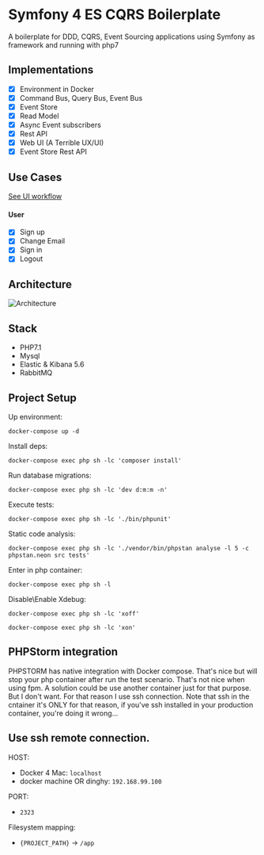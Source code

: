 # Symfony 4 ES CQRS Boilerplate

A boilerplate for DDD, CQRS, Event Sourcing applications using Symfony as framework and running with php7

## Implementations

- [x] Environment in Docker
- [x] Command Bus, Query Bus, Event Bus
- [x] Event Store
- [x] Read Model
- [x] Async Event subscribers
- [x] Rest API
- [x] Web UI (A Terrible UX/UI)
- [x] Event Store Rest API 

## Use Cases

[See UI workflow](https://github.com/jorge07/symfony-4-es-cqrs-boilerplate/blob/master/doc/Workflow.md)
#### User
- [x] Sign up
- [x] Change Email
- [x] Sign in
- [x] Logout

## Architecture

![Architecture](https://i.imgur.com/SzHgMft.png)

## Stack

- PHP7.1
- Mysql
- Elastic & Kibana 5.6
- RabbitMQ

## Project Setup

Up environment:

`docker-compose up -d`

Install deps:

`docker-compose exec php sh -lc 'composer install'`

Run database migrations:

`docker-compose exec php sh -lc 'dev d:m:m -n'`

Execute tests:

`docker-compose exec php sh -lc './bin/phpunit'`

Static code analysis:

`docker-compose exec php sh -lc './vendor/bin/phpstan analyse -l 5 -c phpstan.neon src tests'`

Enter in php container:

`docker-compose exec php sh -l`

Disable\Enable Xdebug:

`docker-compose exec php sh -lc 'xoff'`

`docker-compose exec php sh -lc 'xon'`

## PHPStorm integration

PHPSTORM has native integration with Docker compose. That's nice but will stop your php container after run the test scenario. That's not nice when using fpm. A solution could be use another container just for that purpose. But I don't want. For that reason I use ssh connection. Note that ssh in the cntainer it's ONLY for that reason, if you've ssh installed in your production container, you're doing it wrong... 

Use ssh remote connection.
---

HOST: 

- Docker 4 Mac: `localhost`
- docker machine OR dinghy: `192.168.99.100`

PORT: 

 - `2323`

Filesystem mapping:

 - `{PROJECT_PATH}` -> `/app`

